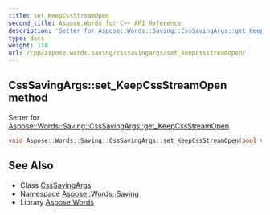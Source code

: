 ```yaml
---
title: set_KeepCssStreamOpen
second_title: Aspose.Words for C++ API Reference
description: 'Setter for Aspose::Words::Saving::CssSavingArgs::get_KeepCssStreamOpen.'
type: docs
weight: 118
url: /cpp/aspose.words.saving/csssavingargs/set_keepcssstreamopen/
---
```

## CssSavingArgs::set_KeepCssStreamOpen method


Setter for [Aspose::Words::Saving::CssSavingArgs::get_KeepCssStreamOpen](../get_keepcssstreamopen/).

```cpp
void Aspose::Words::Saving::CssSavingArgs::set_KeepCssStreamOpen(bool value)
```

## See Also

* Class [CssSavingArgs](../)
* Namespace [Aspose::Words::Saving](../../)
* Library [Aspose.Words](../../../)

